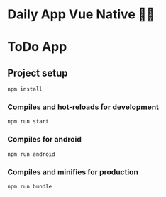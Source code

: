 # Daily App Vue Native 💚🚀

# ToDo App

## Project setup
```
npm install
```

### Compiles and hot-reloads for development
```
npm run start
```

### Compiles for android
```
npm run android
```

### Compiles and minifies for production
```
npm run bundle
```
